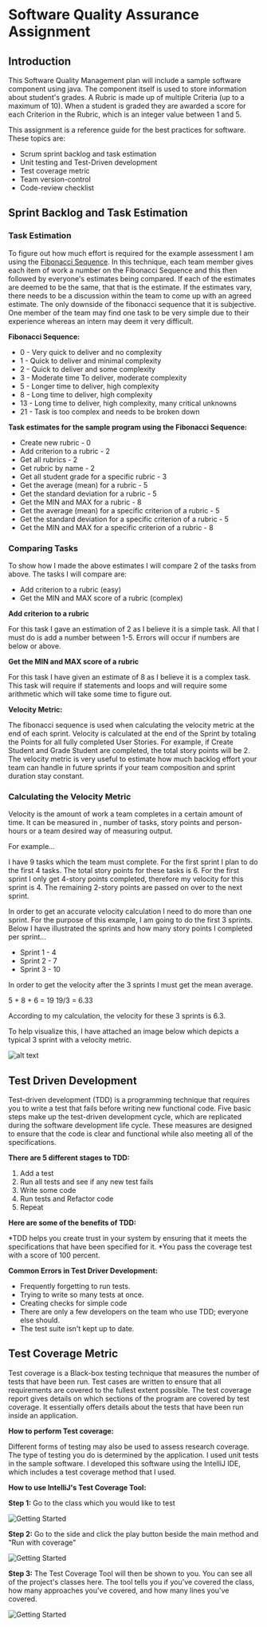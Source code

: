 # **Software Quality Assurance Assignment**

## **Introduction**

This Software Quality Management plan will include a sample software component using java. The component itself is
used to store information about student's grades. A Rubric is made up of multiple Criteria (up to a maximum of 10). When a student is graded they are awarded a score
for each Criterion in the Rubric, which is an integer value between 1 and 5.


This assignment is a reference guide for the best practices for software. These topics are:

* Scrum sprint backlog and task estimation
* Unit testing and Test-Driven development
* Test coverage metric
* Team version-control
* Code-review checklist

## **Sprint Backlog and Task Estimation**

### **Task Estimation**

To figure out how much effort is required for the example assessment I am using the [Fibonacci Sequence](https://en.wikipedia.org/wiki/Fibonacci_number).
In this technique, each team member gives each item of work a number on the Fibonacci Sequence and this then
followed by everyone's estimates being compared. If each of the estimates are deemed to be the same, that that is the estimate.
If the estimates vary, there needs to be a discussion within the team to come up with an agreed estimate. The only downside of the fibonacci sequence
that it is subjective. One member of the team may find one task to be very simple due to their experience whereas an intern may deem it very
difficult.

**Fibonacci Sequence:**

* 0 - Very quick to deliver and no complexity
* 1 - Quick to deliver and minimal complexity
* 2 - Quick to deliver and some complexity
* 3 - Moderate time To deliver, moderate complexity
* 5 - Longer time to deliver, high complexity
* 8 - Long time to deliver, high complexity
* 13 - Long time to deliver, high complexity, many critical unknowns
* 21 - Task is too complex and needs to be broken down

**Task estimates for the sample program using the Fibonacci Sequence:**

* Create new rubric - 0
* Add criterion to a rubric - 2
* Get all rubrics - 2
* Get rubric by name - 2
* Get all student grade for a specific rubric - 3
* Get the average (mean) for a rubric - 5
* Get the standard deviation for a rubric - 5
* Get the MIN and MAX for a rubric - 8
* Get the average (mean) for a specific criterion of a rubric - 5
* Get the standard deviation for a specific criterion of a rubric - 5
* Get the MIN and MAX for a specific criterion of a rubric - 8

### **Comparing Tasks**

To show how I made the above estimates I will compare 2 of the tasks from above.
The tasks I will compare are:

* Add criterion to a rubric (easy)
* Get the MIN and MAX score of a rubric (complex)

**Add criterion to a rubric**

For this task I gave an estimation of 2 as I believe it is a simple task. All that I must do is add a number between 1-5. Errors will occur if numbers are below or above.

**Get the MIN and MAX score of a rubric**

For this task I have given an estimate of 8 as I believe it is a complex task. This task will require if
statements and loops and will require some arithmetic which will take some time to figure out.

**Velocity Metric:**

The fibonacci sequence is used when calculating the velocity metric at the end of each sprint. Velocity is calculated at the end of
the Sprint by totaling the Points for all fully completed User Stories. For example, if Create Student and Grade Student are completed, the total
story points will be 2. The velocity metric is very useful to estimate how much backlog effort your team can handle in future sprints if your team composition and sprint duration stay constant.

### **Calculating the Velocity Metric**

Velocity is the amount of work a team completes in a certain amount of time.
It can be measured in , number of tasks, story points and person-hours or a team desired way of measuring output.

For example...

I have 9 tasks which the team must complete. For the first sprint I plan to do the first 4 tasks. The total story points for these tasks is 6.
For the first sprint I only get 4-story points completed, therefore my velocity for this sprint is 4. The remaining 2-story
points are passed on over to the next sprint.

In order to get an accurate velocity calculation I need to do more than one sprint. For the purpose of this example, I am going to do the first
3 sprints. Below I have illustrated the sprints and how many story points I completed per sprint...

* Sprint 1 - 4
* Sprint 2 - 7
* Sprint 3 - 10

In order to get the velocity after the 3 sprints I must get the mean average.

5 + 8 + 6 = 19
19/3 = 6.33

According to my calculation, the velocity for these 3 sprints is 6.3.

To help visualize this, I have attached an image below which depicts a typical 3 sprint with a velocity metric.

![alt text](https://www.visual-paradigm.com/servlet/editor-content/scrum/what-is-scrum-velocity/sites/7/2018/11/scrum-verlocity-chart.png "`Velocity Example`")

## Test Driven Development

Test-driven development (TDD) is a programming technique that requires you to write a test that fails before writing 
new functional code. Five basic steps make up the test-driven development 
cycle, which are replicated during the software development life cycle. These measures are designed 
to ensure that the code is clear and functional while also meeting all of the specifications.  

**There are 5 different stages to TDD:**

1. Add a test
2. Run all tests and see if any new test fails
3. Write some code
4. Run tests and Refactor code
5. Repeat

**Here are some of the benefits of TDD:**

*TDD helps you create trust in your system by ensuring that it meets the specifications that have been specified for it. 
*You pass the coverage test with a score of 100 percent.

**Common Errors in Test Driver Development:**

* Frequently forgetting to run tests.
* Trying to write so many tests at once.
* Creating checks for simple code
* There are only a few developers on the team who use TDD; everyone else should.
* The test suite isn't kept up to date.

## Test Coverage Metric

Test coverage is a Black-box testing technique that measures the number of tests that have been run. Test cases are written to ensure that all requirements are covered to the fullest extent possible.
The test coverage report gives details on which sections of the program are covered by test coverage.
It essentially offers details about the tests that have been run inside an application.

**How to perform Test coverage:**

Different forms of testing may also be used to assess research coverage. The type of testing you do is determined by the application.
I used unit tests in the sample software. I developed this software using the IntelliJ IDE, 
which includes a test coverage method that I used.

**How to use IntelliJ's Test Coverage Tool:**

**Step 1:** Go to the class which you would like to test

![Getting Started](https://i.postimg.cc/pybzyVNq/Screenshot-2021-05-18-at-13-08-58.png)


**Step 2:** Go to the side and click the play button beside the main method and "Run with coverage"

![Getting Started](https://i.postimg.cc/w1hS8jdZ/Screenshot-2021-05-18-at-13-09-23.png)


**Step 3:** The Test Coverage Tool will then be shown to you. You can see all of the project's classes here.
The tool tells you if you've covered the class, how many approaches you've covered, and how many lines you've covered.

![Getting Started](https://i.postimg.cc/JGHfxQY1/Screenshot-2021-05-18-at-13-12-16.png)


   